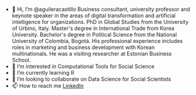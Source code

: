 - 👋 Hi, I’m @aguileracastillo
Business consultant, university professor and keynote speaker in the areas of digital transformation and artificial intelligence for organizations. PhD in Global Studies from the University of Urbino, Italy. Master's degree in International Trade from Korea University. Bachelor's degree in Political Science from the National University of Colombia, Bogotá. His professional experience includes roles in marketing and business development with Korean multinationals. He was a visiting researcher at Estonian Business School.
- 👀 I’m interested in Computational Tools for Social Science
- 🌱 I’m currently learning R
- 💞️ I’m looking to collaborate on Data Science for Social Scientists
- 📫 How to reach me [LinkedIn](https://www.linkedin.com/in/andr%C3%A9s-aguilera-castillo-b3ab7811/)

<!---
aguileracastillo/aguileracastillo is a ✨ special ✨ repository because its `README.md` (this file) appears on your GitHub profile.
You can click the Preview link to take a look at your changes.
--->
